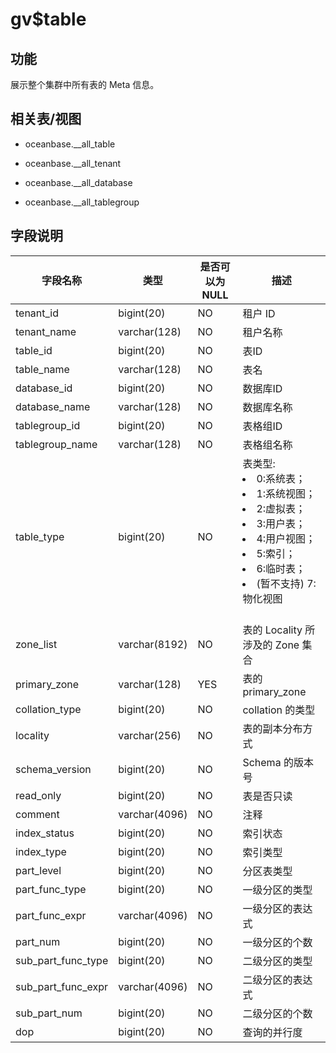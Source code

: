 gv$table
=============================

功能
-----------

展示整个集群中所有表的 Meta 信息。

相关表/视图
---------------

* oceanbase.__all_table

* oceanbase.__all_tenant

* oceanbase.__all_database

* oceanbase.__all_tablegroup

字段说明
-------------

|      **字段名称**      |    **类型**     | **是否可以为 NULL** |          **描述**          |
|--------------------|---------------|----------------|--------------------------|
| tenant_id          | bigint(20)    | NO             | 租户 ID                    |
| tenant_name        | varchar(128)  | NO             | 租户名称                     |
| table_id           | bigint(20)    | NO             | 表ID                      |
| table_name         | varchar(128)  | NO             | 表名                       |
| database_id        | bigint(20)    | NO             | 数据库ID                    |
| database_name      | varchar(128)  | NO             | 数据库名称                    |
| tablegroup_id      | bigint(20)    | NO             | 表格组ID                    |
| tablegroup_name    | varchar(128)  | NO             | 表格组名称                    |
| table_type         | bigint(20)    | NO             | 表类型:<br><li> 0:系统表；</li> <li>1:系统视图；</li> <li>2:虚拟表；</li> <li>3:用户表；</li> <li>4:用户视图；</li> <li>5:索引；</li> <li>6:临时表；</li> <li>(暂不支持) 7:物化视图 </li> </br>                     |
| zone_list          | varchar(8192) | NO             | 表的 Locality 所涉及的 Zone 集合 |
| primary_zone       | varchar(128)  | YES            | 表的 primary_zone          |
| collation_type     | bigint(20)    | NO             | collation 的类型            |
| locality           | varchar(256)  | NO             | 表的副本分布方式                 |
| schema_version     | bigint(20)    | NO             | Schema 的版本号              |
| read_only          | bigint(20)    | NO             | 表是否只读                    |
| comment            | varchar(4096) | NO             | 注释                       |
| index_status       | bigint(20)    | NO             | 索引状态                     |
| index_type         | bigint(20)    | NO             | 索引类型                     |
| part_level         | bigint(20)    | NO             | 分区表类型                    |
| part_func_type     | bigint(20)    | NO             | 一级分区的类型                  |
| part_func_expr     | varchar(4096) | NO             | 一级分区的表达式                 |
| part_num           | bigint(20)    | NO             | 一级分区的个数                  |
| sub_part_func_type | bigint(20)    | NO             | 二级分区的类型                  |
| sub_part_func_expr | varchar(4096) | NO             | 二级分区的表达式                 |
| sub_part_num       | bigint(20)    | NO             | 二级分区的个数                  |
| dop                | bigint(20)    | NO             | 查询的并行度                   |
